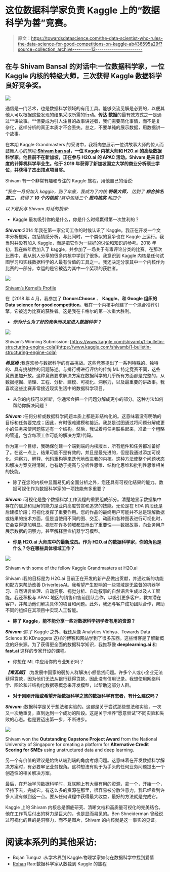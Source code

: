 # 这位数据科学家负责 Kaggle 上的“数据科学为善”竞赛。

> 原文：<https://towardsdatascience.com/the-data-scientist-who-rules-the-data-science-for-good-competitions-on-kaggle-ab436595a29f?source=collection_archive---------13----------------------->

## 在与 Shivam Bansal 的对话中:一位数据科学家，一位 Kaggle 内核的特级大师，三次获得 Kaggle 数据科学良好竞争奖。

![](img/ea280c8036fc8a1be0663331b0c24207.png)

通信是一门艺术，也是数据科学领域的有用工具。能够交流见解是必要的，以便其他人可以根据这些发现的结果采取所需的行动。**传达** **数据**的最有效方式之一是通过**讲故事。**但要成为引人注目的故事讲述者，我们需要简化事情，而不是复杂化，这样分析的真正本质才不会丢失。总之，不要单纯的展示数据，用数据讲一个故事。

在本期 Kaggle Grandmasters 的采访中，我将向您展示一位讲故事大师的惊人而鼓舞人心的旅程:[**Shivam ban sal**](https://www.kaggle.com/shivamb)**，**一位 Kaggle 内核大师和 H2O.ai 的高级数据科学家。他目前不在新加坡，正在参与 H2O.ai 的 APAC 活动。Shivam 是来自印度的计算机科学毕业生。他于 2019 年获得了新加坡国立大学的商业分析硕士学位，并获得了**杰出顶点项目奖。**

Shivam 有一个非常有趣和专注的 Kaggle 旅程，用他自己的话说:

*“我在一月份加入 kaggle，到了年底，我成为了内核* ***特级大师，*** *达到了* ***综合排名第二，*** *获得了* ***10 个内核奖*** *(其中包括三个* ***周内核奖*** *和四个*

*以下是我与 Shivam 对话的摘录:*

*   Kaggle 最初吸引你的是什么，你是什么时候赢得第一次胜利的？

***Shivam***:2014 年我在第一家公司工作的时候认识了 Kaggle。我正在开发一个文本分析框架，包括情感分析，与此同时，一个类似的竞争也在 Kaggle 上运行。我当时并没有加入 Kaggle，而是把它作为一些好的讨论和知识的参考。2018 年初，我在四年后加入了 kaggle，并参加了一场关于有毒评论分类的比赛。在那次比赛中，我从别人分享的很多内核中学到了很多。我意识到 Kaggle 内核是任何试图学习和实践数据科学的人最有价值的工具之一。我还决定分享其中一个内核作为比赛的一部分，幸运的是它被选为其中一个奖项的获胜者。

![](img/be6cd5fa9014793c4e3013f2c064543e.png)

[Shivam’s Kernel’s Profile](https://www.kaggle.com/shivamb/kernels)

在【2018 年 4 月，我参加了 **DonorsChoose** 、 **Kaggle、**和 **Google** 组织的**Data science for good competition**。我在一个内核中创建了一个混合推荐引擎，它被选为比赛的获胜者。这是我在卡格尔的第一次重大胜利。

*   ***你为什么为了好的竞争而决定进入数据科学？***

![](img/f3928648233e84ccfa8e87de9c7f3e54.png)

Shivam’s Winning Submission: [https://www.kaggle.com/shivamb/1-bulletin-structuring-engine-cola](https://www.kaggle.com/shivamb/1-bulletin-structuring-engine-cola)

***希瓦姆*** :我喜欢参与数据科学的有益挑战。这些竞赛提出了一系列特殊的、独特的、具有挑战性的问题陈述。与排行榜进行评估的传统 ML 特定竞赛不同，这些竞赛更加开放。这种竞赛要求解决方案在数据科学的几乎所有方面都是完整的，从数据挖掘、清理、工程、分析、建模、可视化、洞察力，以及最重要的讲故事。我喜欢这些比赛非常接近现实生活中的数据科学项目。

*   从你的内核可以推断，你通常会把一个问题分解成更小的部分。这种方法如何帮助你解决问题？

***Shivam*** :任何分析或数据科学问题本质上都是非结构化的。这意味着没有明确的目标和任务要完成；因此，有时很难建模和接近。我总是试图通过将问题分解成更小的任务来使问题陈述有一个结构。然后，我试着将任务联系起来，准备一个粗略的管道，包含每项工作可能的解决方案/代码。

作为第一个目标，我确保创建一个端到端的内核版本，所有组件和任务都准备好了。在这一点上，结果可能不是有效的，并且是最先进的，但是我通过添加可视化、洞察力、解释、代码重构等来迭代地改进我的内核。这种方法使整个问题状态和解决方案变得清晰，也有助于提高与分析性思维、结构化思维和批判性思维相关的技能。

*   除了在您的内核中显而易见的全面分析之外，您还具有可视化结果的能力。数据可视化作为数据科学家的一项技能有多重要？

***Shivam*** :可视化是整个数据科学工作流程的重要组成部分。清楚地显示数据集中存在的信息和见解的能力是业内高度赞赏和追求的技能。无论是在 EDA 阶段还是后建模阶段；可视化发挥了重要作用。您的作品的最终用户可能并不总是理解数据或结果的技术方面，但是当使用不同的图、交互、动画和各种图表进行可视化时，它会变得更加明显。视觉在许多领域都显示出了重要性——数据故事，向业务用户展示数据的洞察力，甚至解释黑盒机器学习模型。

*   **你是 H2O.ai 大师库中的最新成员。作为 H2O.ai 的数据科学家，你的角色是什么？你在哪些具体领域工作？**

![](img/c45c4e764d2405d7a59530e6080c0380.png)

Shivam with some of the fellow Kaggle Grandmasters at H2O.ai

Shivam :我的目标是为 H2O.ai 目前正在开发的新产品做出贡献，并通过新的功能和配方来帮助改善 DriverlessAI。我希望产生影响的一些领域是无监督的机器学习、自然语言处理、自动洞察、视觉分析、自动叙事的自然语言生成以及人工智能。我还积极与 APAC 地区的销售和售前团队合作，以吸引更多客户，教育潜在客户，并帮助他们解决具体的项目和问题。此外，我还与客户成功团队合作，帮助不同的组织在其项目中实现人工智能。

*   **除了 Kaggle，能不能分享一些对数据科学初学者有用的资源？**

***Shivam*** :除了 Kaggle 之外，我还从像 Analytics Vidhya、Towards Data Science 和 KDnuggets 这样的博客和网站学到了很多东西。这些博客是了解新概念的好来源。为了获得更全面的数据科学知识，我推荐像 **deeplearning.ai** 和 **fast.ai** 这样的专家开设的课程。

*   你想在 ML 中应用你的专业知识吗？

***【希瓦姆】*** :为发展中国家的弱势人群解决小额信贷问题。许多个人或小企业无法获得贷款，因为他们无法从银行获得贷款，因此没有信用记录。我想使用网络科学、图论和非结构化数据等概念来开发模型，以帮助这部分人群。

*   **对于刚刚开始或希望开始数据科学之旅的数据科学有志者，有什么建议吗？**

***Shivam*** :数据科学是关于想法和实验的。这都是关于尝试那些想法和实验，一次又一次地重复，直到达到一个成功的阶段。这是关于培养“愿意尝试”不同实验和失败的心态。也是要迈出第一步，不断进步。

![](img/ea280c8036fc8a1be0663331b0c24207.png)

Shivam won the **Outstanding Capstone Project Award** from the National University of Singapore for creating a platform for **Alternative Credit Scoring for SMEs** using unstructured data and deep learning.

另一个有价值的建议是始终从端到端的角度考虑问题。这意味着在开发数据科学解决方案时，有必要牢记业务视角。这种想法有助于为手头的任何业务问题提出一个创造性的相关解决方案。

最后，在开始学习数据科学时，互联网上有大量有用的资源，拿一个，开始一个，坚持下去，完成它。有这么多的资源在那里，很容易被分散注意力，我已经看到许多人没有做到这一点。要从任何课程中获得最大收益，最好的方法就是完成它。

Kaggle 上的 Shivam 内核总是彻底研究、清晰文档和高质量可视化的完美结合。他在工作背后付出的努力是巨大的，也是显而易见的。Ben Shneiderman 曾经说过可视化的目的是洞察力，而不是图片，Shivam 的内核就是这一事实的见证。

# 阅读本系列的其他采访:

*   Bojan Tunguz :从学术界到 Kaggle:物理学家如何在数据科学中找到爱情
*   [Rohan](/a-data-scientists-journey-from-sudoku-to-kaggle-120876b7fa33) Rao:数据科学家从数独到 Kaggle 的旅程